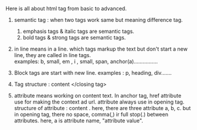 Here is all about html tag from basic to advanced.

1. semantic tag : when two tags work same but meaning difference tag.
    1. emphasis tags & italic tags are semantic tags.
    2. bold tags & strong tags are semantic tags.
2. in line means in a line. which tags markup the text but don't start a new line, they are called in line tags.     
    examples: b, small, em , i , small, span, anchor(a)................
3. Block tags are start with new line. examples : p, heading, div.......

4. Tag structure : <opening tag> content </closing tag>

5. attribute means working on content text. In anchor tag, href attribute use for making the context ad url. 
attribute always use in opening tag. structure of attribute : <tag a=" " b=" " c=" "> content </tag> . here, there are three attribute a, b, c. but in opening tag, there no space, comma(,) ir full stop(.) between attributes.
here, a is attribute name, "attribute value".


